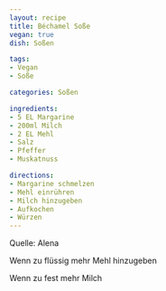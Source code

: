 ```yaml
---
layout: recipe
title: Béchamel Soße
vegan: true
dish: Soßen

tags:
- Vegan
- Soße

categories: Soßen

ingredients:
- 5 EL Margarine
- 200ml Milch
- 2 EL Mehl
- Salz
- Pfeffer
- Muskatnuss

directions:
- Margarine schmelzen
- Mehl einrühren
- Milch hinzugeben
- Aufkochen
- Würzen
---
```


Quelle: Alena

Wenn zu flüssig mehr Mehl hinzugeben

Wenn zu fest mehr Milch